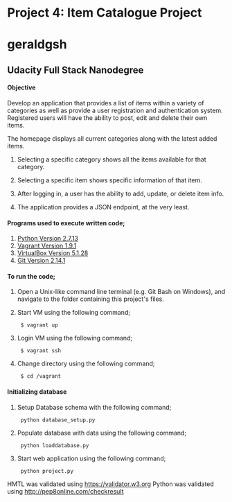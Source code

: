 # Project 4: Item Catalogue Project
# geraldgsh
## Udacity Full Stack Nanodegree

#### Objective

Develop an application that provides a list of items within a variety of categories as well as provide a user registration and authentication system. Registered users will have the ability to post, edit and delete their own items.

The homepage displays all current categories along with the latest added items. 

1. Selecting a specific category shows all the items available for that category.

2. Selecting a specific item shows specific information of that item.

3. After logging in, a user has the ability to add, update, or delete item info.

4. The application provides a JSON endpoint, at the very least.


#### Programs used to execute written code;

  1. [Python Version 2.7.13](https://www.python.org/)
  2. [Vagrant Version 1.9.1](https://www.vagrantup.com/)
  3. [VirtualBox Version 5.1.28 ](https://www.virtualbox.org/)
  4. [Git Version 2.14.1](https://git-scm.com/)


#### To run the code;

1. Open a Unix-like command line terminal (e.g. Git Bash on Windows), and navigate to the folder containing this project's files.

2. Start VM using the following command;

        $ vagrant up

3. Login VM using the following command;

        $ vagrant ssh

4. Change directory using the following command;

        $ cd /vagrant


#### Initializing database 

1. Setup Database schema with the following command;

        python database_setup.py

2. Populate database with data using the following command;

        python loaddatabase.py

2. Start web application using the following command;

        python project.py


HMTL was validated using https://validator.w3.org
Python was validated using http://pep8online.com/checkresult